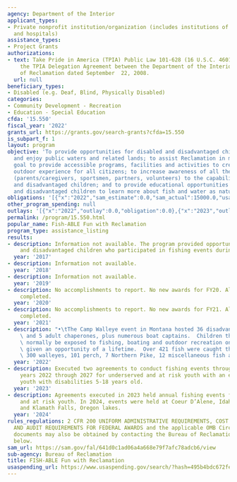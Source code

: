```yaml
---
agency: Department of the Interior
applicant_types:
- Private nonprofit institution/organization (includes institutions of higher education
  and hospitals)
assistance_types:
- Project Grants
authorizations:
- text: Take Pride in America (TPIA) Public Law 101-628 (16 U.S.C. 4601 et seq.) and
    the TPIA Delegation Agreement between the Department of the Interior and the Bureau
    of Reclamation dated September  22, 2008.
  url: null
beneficiary_types:
- Disabled (e.g. Deaf, Blind, Physically Disabled)
categories:
- Community Development - Recreation
- Education - Special Education
cfda: '15.550'
fiscal_year: '2022'
grants_url: https://grants.gov/search-grants?cfda=15.550
is_subpart_f: 1
layout: program
objective: 'To provide opportunities for disabled and disadvantaged children to use
  and enjoy public waters and related lands; to assist Reclamation in meeting its
  goal to provide accessible programs, facilities and activities to create a positive
  outdoor experience for all citizens; to increase awareness of all the participants
  (parents/caregivers, sportsmen, partners, volunteers) to the capabilities of disabled
  and disadvantaged children; and to provide educational opportunities for disabled
  and disadvantaged children to learn more about fish and water as natural resources. '
obligations: '[{"x":"2022","sam_estimate":0.0,"sam_actual":15000.0,"usa_spending_actual":0.0},{"x":"2023","sam_estimate":0.0,"sam_actual":18128.0,"usa_spending_actual":18128.0},{"x":"2024","sam_estimate":14996.0,"sam_actual":0.0,"usa_spending_actual":14996.58}]'
other_program_spending: null
outlays: '[{"x":"2022","outlay":0.0,"obligation":0.0},{"x":"2023","outlay":18128.0,"obligation":33124.58},{"x":"2024","outlay":0.0,"obligation":0.0}]'
permalink: /program/15.550.html
popular_name: Fish-ABLE Fun with Reclamation
program_type: assistance_listing
results:
- description: Information not available. The program provided opportunities to disabled
    and disadvantaged children who participated in fishing events during 2017.
  year: '2017'
- description: Information not available.
  year: '2018'
- description: Information not available.
  year: '2019'
- description: No accomplishments to report. No new awards for FY20. All prior awards
    completed.
  year: '2020'
- description: No accomplishments to report. No new awards for FY21. All prior awards
    completed.
  year: '2021'
- description: "•\tThe Camp Walleye event in Montana hosted 36 disadvantaged children\
    \ and 5 adult chaperones, plus numerous boat captains.  Children that would never\
    \ normally be exposed to fishing, boating and outdoor recreation on a lake were\
    \ given an opportunity of a lifetime.  Over 421 fish were caught that day including\
    \ 300 walleyes, 101 perch, 7 Northern Pike, 12 miscellaneous fish and 1 trout."
  year: '2022'
- description: Executed two agreements to conduct fishing events throughout calendar
    years 2022 through 2027 for underserved and at risk youth with an emphasis on
    youth with disabilities 5-18 years old.
  year: '2023'
- description: Agreements executed in 2023 held annual fishing events for underserved
    and at risk youth. In 2024, events were held at Coeur D’Alene, Idaho and Medford
    and Klamath Falls, Oregon lakes.
  year: '2024'
rules_regulations: 2 CFR 200 UNIFORM ADMINISTRATIVE REQUIREMENTS, COST PRINCIPLES,
  AND AUDIT REQUIREMENTS FOR FEDERAL AWARDS and the applicable OMB Circulars.  These
  documents may also be obtained by contacting the Bureau of Reclamation Office listed
  below.
sam_url: https://sam.gov/fal/641d0c1ad06a4a668e79f7afc78adcb6/view
sub-agency: Bureau of Reclamation
title: FISH-ABLE Fun with Reclamation
usaspending_url: https://www.usaspending.gov/search/?hash=495b4bdc672fe1459db788fc69965595
---
```

